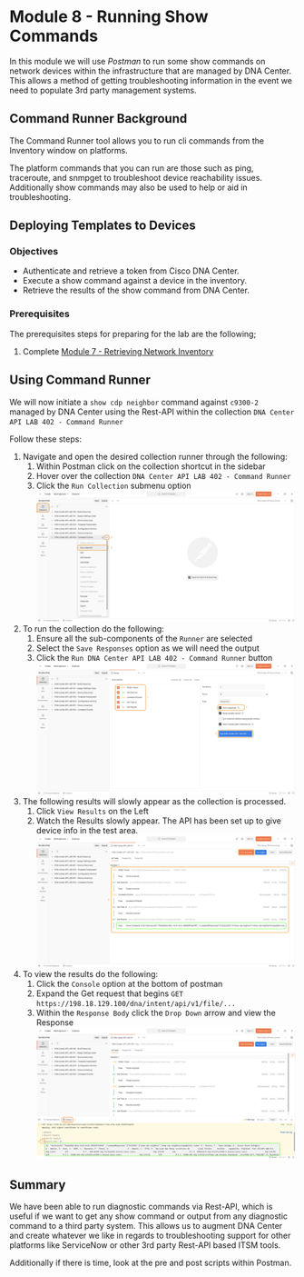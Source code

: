# Module 8 - Running Show Commands
In this module we will use *Postman* to run some show commands on network devices within the infrastructure that are managed by DNA Center. This allows a method of getting troubleshooting information in the event we need to populate 3rd party management systems.

## Command Runner Background
The Command Runner tool allows you to run cli commands from the Inventory window on platforms. 

The platform commands that you can run are those such as ping, traceroute, and snmpget to troubleshoot device reachability issues. Additionally show commands may also be used to help or aid in troubleshooting.

## Deploying Templates to Devices
### Objectives
- Authenticate and retrieve a token from Cisco DNA Center.
- Execute a show command against a device in the inventory.
- Retrieve the results of the show command from DNA Center.

### Prerequisites
The prerequisites steps for preparing for the lab are the following;
1. Complete [Module 7 - Retrieving Network Inventory](./module7-inventory.md)

## Using Command Runner
We will now initiate a `show cdp neighbor` command against `c9300-2` managed by DNA Center using the Rest-API within the collection `DNA Center API LAB 402 - Command Runner`

Follow these steps:

1. Navigate and open the desired collection runner through the following:
   1. Within Postman click on the collection shortcut in the sidebar
   2. Hover over the collection `DNA Center API LAB 402 - Command Runner`
   3. Click the `Run Collection` submenu option
      ![json](./images/Postman-Collection-CmdRun.png?raw=true "Import JSON")
2. To run the collection do the following:
   1. Ensure all the sub-components of the `Runner` are selected
   2. Select the `Save Responses` option as we will need the output
   3. Click  the `Run DNA Center API LAB 402 - Command Runner` button
      ![json](./images/Postman-Collection-CmdRun-Runner.png?raw=true "Import JSON")
3. The following results will slowly appear as the collection is processed.
   1. Click `View Results` on the Left
   2. Watch the Results slowly appear. The API has been set up to give device info in the test area.
   ![json](./images/Postman-Collection-CmdRun-Summary.png?raw=true "Import JSON")
4. To view the results do the following:
   1. Click the `Console` option at the bottom of postman
   2. Expand the Get request that begins `GET https://198.18.129.100/dna/intent/api/v1/file/...` 
   3. Within the `Response Body` click the `Drop Down` arrow and view the Response
      ![json](./images/Postman-Collection-CmdRun-Console.png?raw=true "Import JSON")

## Summary
We have been able to run diagnostic commands via Rest-API, which is useful if we want to get any show command or output from any diagnostic command to a third party system. This allows us to augment DNA Center and create whatever we like in regards to troubleshooting support for other platforms like ServiceNow or other 3rd party Rest-API based ITSM tools. 

Additionally if there is time, look at the pre and post scripts within Postman.
